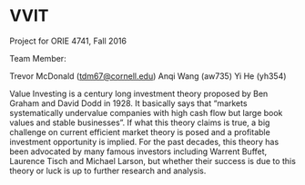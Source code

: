 # VVIT
Project for ORIE 4741, Fall 2016

Team Member:

Trevor McDonald (tdm67@cornell.edu)
Anqi Wang (aw735)
Yi He (yh354)

  Value Investing is a century long investment theory proposed by Ben Graham and David Dodd
in 1928. It basically says that “markets systematically undervalue companies with high cash flow
but large book values and stable businesses”. If what this theory claims is true, a big challenge on
current efficient market theory is posed and a profitable investment opportunity is implied.
  For the past decades, this theory has been advocated by many famous investors including
Warrent Buffet, Laurence Tisch and Michael Larson, but whether their success is due to this
theory or luck is up to further research and analysis.
